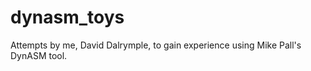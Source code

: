 dynasm\_toys
=======

Attempts by me, David Dalrymple, to gain experience using Mike Pall's DynASM tool.
